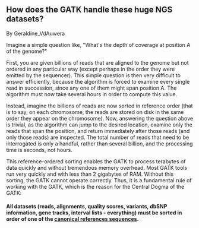 ## How does the GATK handle these huge NGS datasets?

By Geraldine_VdAuwera

<p>Imagine a simple question like, "What's the depth of coverage at position A of the genome?"</p>

<p>First, you are given billions of reads that are aligned to the genome but not ordered in any particular way (except perhaps in the order they were emitted by the sequencer).  This simple question is then very difficult to answer efficiently, because the algorithm is forced to examine every single read in succession, since any one of them might span position A.  The algorithm must now take several hours in order to compute this value.</p>

<p>Instead, imagine the billions of reads are now sorted in reference order (that is to say, on each chromosome, the reads are stored on disk in the same order they appear on the chromosome).  Now, answering the question above is trivial, as the algorithm can jump to the desired location, examine only the reads that span the position, and return immediately after those reads (and only those reads) are inspected.  The total number of reads that need to be interrogated is only a handful, rather than several billion, and the processing time is seconds, not hours.</p>

<p>This reference-ordered sorting enables the GATK to process terabytes of data quickly and without tremendous memory overhead.  Most GATK tools run very quickly and with less than 2 gigabytes of RAM.  Without this sorting, the GATK cannot operate correctly.  Thus, it is a fundamental rule of working with the GATK, which is the reason for the Central Dogma of the GATK:</p>

<h4>All datasets (reads, alignments, quality scores, variants, dbSNP information, gene tracks, interval lists - everything) must be sorted in order of one of the <a rel="nofollow" href="http://gatkforums.broadinstitute.org/discussion/1204/what-input-files-does-the-gatk-accept">canonical references sequences</a>.</h4>
